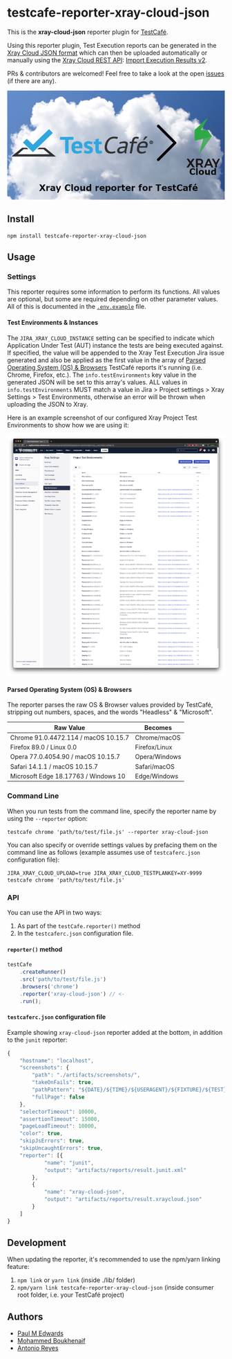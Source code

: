 # testcafe-reporter-xray-cloud-json

This is the **xray-cloud-json** reporter plugin for [TestCafé](http://devexpress.github.io/testcafe).

Using this reporter plugin, Test Execution reports can be generated in the [Xray Cloud JSON format](https://docs.getxray.app/display/XRAYCLOUD/Import+Execution+Results#ImportExecutionResults-XrayJSONformat) which can then be uploaded automatically or manually using the [Xray Cloud REST API](https://docs.getxray.app/display/XRAYCLOUD/REST+API): [Import Execution Results v2](https://docs.getxray.app/display/XRAYCLOUD/Import+Execution+Results+-+REST+v2#ImportExecutionResultsRESTv2-XrayJSONresults).

PRs & contributors are welcomed! Feel free to take a look at the open [issues](https://github.com/PaulMEdwards/testcafe-reporter-xray-cloud-json/issues) (if there are any).

![preview image](./media/preview.png)

## Install

```text
npm install testcafe-reporter-xray-cloud-json
```

## Usage

### Settings

This reporter requires some information to perform its functions. All values are optional, but some are required depending on other parameter values. All of this is documented in the [`.env.example`](./.env.example) file.

#### Test Environments & Instances

The `JIRA_XRAY_CLOUD_INSTANCE` setting can be specified to indicate which Application Under Test (AUT) instance the tests are being executed against. If specified, the value will be appended to the Xray Test Execution Jira issue generated and also be applied as the first value in the array of [Parsed Operating System (OS) & Browsers]() TestCafé reports it's running (i.e. Chrome, Firefox, etc.). The `info.testEnvironments` key value in the generated JSON will be set to this array's values. ALL values in `info.testEnvironments` MUST match a value in Jira > Project settings > Xray Settings > Test Environments, otherwise an error will be thrown when uploading the JSON to Xray.

Here is an example screenshot of our configured Xray Project Test Environments to show how we are using it:

![Xray Settings - Project Test Environments](./media/Xray%20Settings%20-%20Project%20Test%20Environments.png)

#### Parsed Operating System (OS) & Browsers

The reporter parses the raw OS & Browser values provided by TestCafé, stripping out numbers, spaces, and the words "Headless" & "Microsoft".

Raw Value | Becomes
--------- | -------
Chrome 91.0.4472.114 / macOS 10.15.7 | Chrome/macOS
Firefox 89.0 / Linux 0.0 | Firefox/Linux
Opera 77.0.4054.90 / macOS 10.15.7 | Opera/Windows
Safari 14.1.1 / macOS 10.15.7 | Safari/macOS
Microsoft Edge 18.17763 / Windows 10 | Edge/Windows

### Command Line

When you run tests from the command line, specify the reporter name by using the `--reporter` option:

```text
testcafe chrome 'path/to/test/file.js' --reporter xray-cloud-json
```

You can also specify or override settings values by prefacing them on the command line as follows (example assumes use of `testcaferc.json` configuration file):

```text
JIRA_XRAY_CLOUD_UPLOAD=true JIRA_XRAY_CLOUD_TESTPLANKEY=XY-9999 testcafe chrome 'path/to/test/file.js'
```

### API

You can use the API in two ways:

1. As part of the `testCafe.reporter()` method
2. In the `testcaferc.json` configuration file.

#### `reporter()` method

```js
testCafe
    .createRunner()
    .src('path/to/test/file.js')
    .browsers('chrome')
    .reporter('xray-cloud-json') // <-
    .run();
```

#### `testcaferc.json` configuration file

Example showing `xray-cloud-json` reporter added at the bottom, in addition to the `junit` reporter:

```js
{
    "hostname": "localhost",
    "screenshots": {
        "path": "./artifacts/screenshots/",
        "takeOnFails": true,
        "pathPattern": "${DATE}/${TIME}/${USERAGENT}/${FIXTURE}/${TEST}/${RUN_ID}/${FILE_INDEX}.png",
        "fullPage": false
    },
    "selectorTimeout": 10000,
    "assertionTimeout": 15000,
    "pageLoadTimeout": 10000,
    "color": true,
    "skipJsErrors": true,
    "skipUncaughtErrors": true,
    "reporter": [{
            "name": "junit",
            "output": "artifacts/reports/result.junit.xml"
        },
        {
            "name": "xray-cloud-json",
            "output": "artifacts/reports/result.xraycloud.json"
        }
    ]
}
```

## Development

When updating the reporter, it's recommended to use the npm/yarn linking feature:

  1. `npm link` or `yarn link` (inside ./lib/ folder)
  2. `npm/yarn link testcafe-reporter-xray-cloud-json` (inside consumer root folder, i.e. your TestCafé project)

## Authors

- [Paul M Edwards](https://github.com/PaulMEdwards)
- [Mohammed Boukhenaif](https://github.com/s1mob)
- [Antonio Reyes](https://github.com/antreyes)
